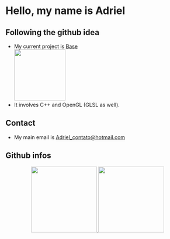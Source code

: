 <h1 class="code-line" data-line-start=0 data-line-end=1 ><a id="Hello_my_name_is_Adriel_0"></a>Hello, my name is Adriel</h1>
<h2 class="code-line" data-line-start=2 data-line-end=3 ><a id="Following_the_github_idea_2"></a>Following the github idea</h2>
<ul>
<li class="has-line-data" data-line-start="4" data-line-end="5">My current project is <a href="https://github.com/AdrielMarchena/Base">Base</a> </br>
 <a href="https://github.com/AdrielMarchena/Base"> <img height="140rem" src="https://github-readme-stats.vercel.app/api/pin/?username=adrielmarchena&repo=Base&show_icons=true&theme=cobalt&include_all_commits=true&count_private=true"/></a>
 </li>
<li class="has-line-data" data-line-start="5" data-line-end="6">It involves C++ and OpenGL (GLSL as well).</li>
</ul>
<h2 class="code-line" data-line-start=8 data-line-end=9 ><a id="Contact_8"></a>Contact</h2>
<ul>
<li class="has-line-data" data-line-start="10" data-line-end="12">My main email is <a href="mailto:Adriel_contato@hotmail.com">Adriel_contato@hotmail.com</a></li>
</ul>
<h2 class="code-line" data-line-start=12 data-line-end=13 ><a id="Some_Github_infos_12"></a>Github infos</h2>

<div align="center">
  <a href="https://github.com/AdrielMarchena">
    
  <img height="180rem" src="https://github-readme-stats.vercel.app/api?username=adrielmarchena&show_icons=true&theme=cobalt&include_all_commits=true&count_private=true"/>
  <img height="180rem" src="https://github-readme-stats.vercel.app/api/top-langs/?username=adrielmarchena&layout=compact&langs_count=7&theme=cobalt"/>
</div>
